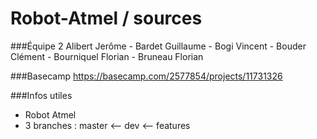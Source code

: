 # Robot-Atmel / sources

###Équipe 2
Alibert Jerôme - Bardet Guillaume - Bogi Vincent - Bouder Clément - Bourniquel Florian - Bruneau Florian

###Basecamp
https://basecamp.com/2577854/projects/11731326

###Infos utiles
- Robot Atmel
- 3 branches :  master <-- dev <-- features
